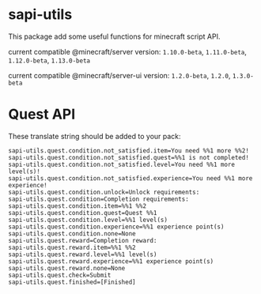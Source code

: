 # sapi-utils

This package add some useful functions for minecraft script API.

current compatible @minecraft/server version: `1.10.0-beta`, `1.11.0-beta`, `1.12.0-beta`, `1.13.0-beta`

current compatible @minecraft/server-ui version: `1.2.0-beta`, `1.2.0`, `1.3.0-beta`

# Quest API

These translate string should be added to your pack:
```text
sapi-utils.quest.condition.not_satisfied.item=You need %%1 more %%2!
sapi-utils.quest.condition.not_satisfied.quest=%%1 is not completed!
sapi-utils.quest.condition.not_satisfied.level=You need %%1 more level(s)!
sapi-utils.quest.condition.not_satisfied.experience=You need %%1 more experience!
sapi-utils.quest.condition.unlock=Unlock requirements: 
sapi-utils.quest.condition=Completion requirements: 
sapi-utils.quest.condition.item=%%1 %%2
sapi-utils.quest.condition.quest=Quest %%1
sapi-utils.quest.condition.level=%%1 level(s)
sapi-utils.quest.condition.experience=%%1 experience point(s)
sapi-utils.quest.condition.none=None
sapi-utils.quest.reward=Completion reward: 
sapi-utils.quest.reward.item=%%1 %%2
sapi-utils.quest.reward.level=%%1 level(s)
sapi-utils.quest.reward.experience=%%1 experience point(s)
sapi-utils.quest.reward.none=None
sapi-utils.quest.check=Submit
sapi-utils.quest.finished=[Finished]
```